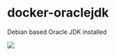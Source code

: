 # docker-oraclejdk
Debian based Oracle JDK installed

[![](https://images.microbadger.com/badges/image/albertmurilloaguirre/docker-oraclejdk.svg)](https://microbadger.com/images/albertmurilloaguirre/docker-oraclejdk "Get your own image badge on microbadger.com")
